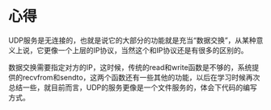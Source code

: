 # 心得

UDP服务是无连接的，也就是说它的大部分的功能就是充当“数据交换”，从某种意义上说，它更像一个上层的IP协议，当然这个和IP协议还是有很多的区别的。

数据交换需要指定对方的IP，这时候，传统的read和write函数是不够的，系统提供的recvfrom和sendto，这两个函数还有一些其他的功能，以后在学习时候再次总结一些，就目前而言，UDP的服务更像是一个文件服务的，体会下代码的编写方式。